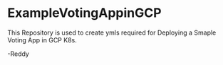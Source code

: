 # ExampleVotingAppinGCP

This Repository is used to create ymls required for Deploying a Smaple Voting App in GCP K8s.

-Reddy
